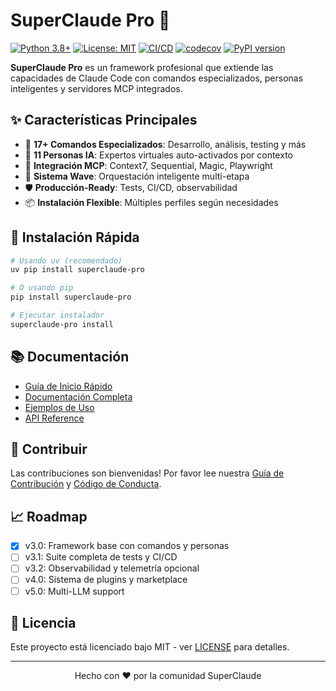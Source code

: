 # SuperClaude Pro 🚀

[![Python 3.8+](https://img.shields.io/badge/python-3.8+-blue.svg)](https://www.python.org/downloads/)
[![License: MIT](https://img.shields.io/badge/License-MIT-yellow.svg)](https://opensource.org/licenses/MIT)
[![CI/CD](https://github.com/NUbem000/SuperClaude-Pro/actions/workflows/main.yml/badge.svg)](https://github.com/NUbem000/SuperClaude-Pro/actions)
[![codecov](https://codecov.io/gh/NUbem000/SuperClaude-Pro/branch/main/graph/badge.svg)](https://codecov.io/gh/NUbem000/SuperClaude-Pro)
[![PyPI version](https://badge.fury.io/py/superclaude-pro.svg)](https://badge.fury.io/py/superclaude-pro)

**SuperClaude Pro** es un framework profesional que extiende las capacidades de Claude Code con comandos especializados, personas inteligentes y servidores MCP integrados.

## ✨ Características Principales

- 🎯 **17+ Comandos Especializados**: Desarrollo, análisis, testing y más
- 🧠 **11 Personas IA**: Expertos virtuales auto-activados por contexto
- 🔌 **Integración MCP**: Context7, Sequential, Magic, Playwright
- 🌊 **Sistema Wave**: Orquestación inteligente multi-etapa
- 🛡️ **Producción-Ready**: Tests, CI/CD, observabilidad
- 📦 **Instalación Flexible**: Múltiples perfiles según necesidades

## 🚀 Instalación Rápida

```bash
# Usando uv (recomendado)
uv pip install superclaude-pro

# O usando pip
pip install superclaude-pro

# Ejecutar instalador
superclaude-pro install
```

## 📚 Documentación

- [Guía de Inicio Rápido](docs/guides/quickstart.md)
- [Documentación Completa](docs/README.md)
- [Ejemplos de Uso](docs/examples/)
- [API Reference](docs/api/)

## 🤝 Contribuir

Las contribuciones son bienvenidas! Por favor lee nuestra [Guía de Contribución](CONTRIBUTING.md) y [Código de Conducta](CODE_OF_CONDUCT.md).

## 📈 Roadmap

- [x] v3.0: Framework base con comandos y personas
- [ ] v3.1: Suite completa de tests y CI/CD
- [ ] v3.2: Observabilidad y telemetría opcional
- [ ] v4.0: Sistema de plugins y marketplace
- [ ] v5.0: Multi-LLM support

## 📄 Licencia

Este proyecto está licenciado bajo MIT - ver [LICENSE](LICENSE) para detalles.

---

<p align="center">Hecho con ❤️ por la comunidad SuperClaude</p>